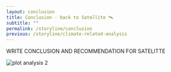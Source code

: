 ```yaml
---
layout: conclusion
title: Conclusion - back to Satellite 🛰️
subtitle: ""
permalink: /storyline/conclusion
previous: /storyline/climate-related-analysis
---
```


WRITE CONCLUSION AND RECOMMENDATION FOR SATELITTE


<div style="align-self: center">
<img title="" alt="plot analysis 2" src="{{ '/assets/figures/switzerland_plot.svg' | relative_url}}">
</div>